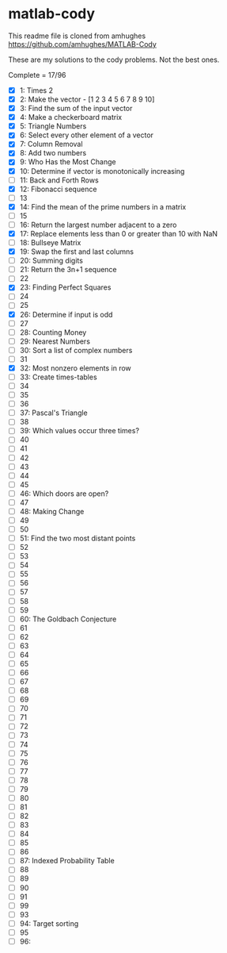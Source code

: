 # matlab-cody

This readme file is cloned from amhughes
https://github.com/amhughes/MATLAB-Cody

These are my solutions to the cody problems. Not the best ones.

Complete = 17/96

 - [x] 1: Times 2
 - [x] 2: Make the vector  - [1 2 3 4 5 6 7 8 9 10]
 - [x] 3: Find the sum of the input vector
 - [x] 4: Make a checkerboard matrix
 - [x] 5: Triangle Numbers
 - [x] 6: Select every other element of a vector
 - [x] 7: Column Removal
 - [x] 8: Add two numbers
 - [x] 9: Who Has the Most Change
 - [x] 10: Determine if vector is monotonically increasing
 - [ ] 11: Back and Forth Rows
 - [x] 12: Fibonacci sequence
 - [ ] 13
 - [x] 14: Find the mean of the prime numbers in a matrix
 - [ ] 15
 - [ ] 16: Return the largest number adjacent to a zero
 - [x] 17: Replace elements less than 0 or greater than 10 with NaN
 - [ ] 18: Bullseye Matrix
 - [x] 19: Swap the first and last columns
 - [ ] 20: Summing digits
 - [ ] 21: Return the 3n+1 sequence
 - [ ] 22
 - [x] 23: Finding Perfect Squares
 - [ ] 24
 - [ ] 25
 - [x] 26: Determine if input is odd
 - [ ] 27
 - [ ] 28: Counting Money
 - [ ] 29: Nearest Numbers
 - [ ] 30: Sort a list of complex numbers
 - [ ] 31
 - [x] 32: Most nonzero elements in row
 - [ ] 33: Create times-tables
 - [ ] 34
 - [ ] 35
 - [ ] 36
 - [ ] 37: Pascal's Triangle
 - [ ] 38
 - [ ] 39: Which values occur three times?
 - [ ] 40
 - [ ] 41
 - [ ] 42
 - [ ] 43
 - [ ] 44
 - [ ] 45
 - [ ] 46: Which doors are open?
 - [ ] 47
 - [ ] 48: Making Change
 - [ ] 49
 - [ ] 50
 - [ ] 51: Find the two most distant points
 - [ ] 52
 - [ ] 53
 - [ ] 54
 - [ ] 55
 - [ ] 56
 - [ ] 57
 - [ ] 58
 - [ ] 59
 - [ ] 60: The Goldbach Conjecture
 - [ ] 61
 - [ ] 62
 - [ ] 63
 - [ ] 64
 - [ ] 65
 - [ ] 66
 - [ ] 67
 - [ ] 68
 - [ ] 69
 - [ ] 70
 - [ ] 71
 - [ ] 72
 - [ ] 73
 - [ ] 74
 - [ ] 75
 - [ ] 76
 - [ ] 77
 - [ ] 78
 - [ ] 79
 - [ ] 80
 - [ ] 81
 - [ ] 82
 - [ ] 83
 - [ ] 84
 - [ ] 85
 - [ ] 86
 - [ ] 87: Indexed Probability Table
 - [ ] 88
 - [ ] 89
 - [ ] 90
 - [ ] 91
 - [ ] 99
 - [ ] 93
 - [ ] 94: Target sorting
 - [ ] 95
 - [ ] 96:
